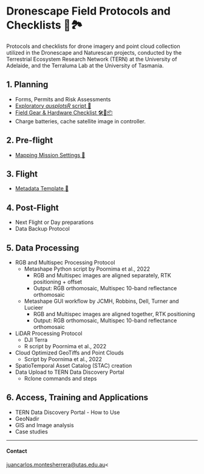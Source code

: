 # Dronescape Field Protocols and Checklists 🚁🏞️

Protocols and checklists for drone imagery and point cloud collection utilized in the Dronescape and Naturescan projects, conducted by the Terrestrial Ecosystem Research Network (TERN) at the University of Adelaide, and the Terraluma Lab at the University of Tasmania.

## 1. Planning

- Forms, Permits and Risk Assessments
- [Exploratory *ausplotsR* script 🔎](Files/ausplotsR_exploratory.R)
- [Field Gear & Hardware Checklist 🛠️🚁📦](Files/TERN-FieldGear-Checklist.md)
- Charge batteries, cache satellite image in controller.

## 2. Pre-flight

- [Mapping Mission Settings 🚁](Files/TERN-Mapping-Mission-Settings.md)

## 3. Flight

- [Metadata Template 📝](Files/TERN-Metadata-Drone-Flight.md)

## 4. Post-Flight
- Next Flight or Day preparations
- Data Backup Protocol

## 5. Data Processing
- RGB and Multispec Processing Protocol
    - Metashape Python script by Poornima et al., 2022
        - RGB and Multispec images are aligned separately, RTK positioning + offset
        - Output: RGB orthomosaic, Multispec 10-band reflectance orthomosaic
    - Metashape GUI workflow by JCMH, Robbins, Dell, Turner and Lucieer
        - RGB and Multispec images are aligned together, RTK positioning
        - Output: RGB orthomosaic, Multispec 10-band reflectance orthomosaic
- LiDAR Processing Protocol
    - DJI Terra
    - R script by Poornima et al., 2022
- Cloud Optimized GeoTiffs and Point Clouds
    - Script by Poornima et al., 2022
- SpatioTemporal Asset Catalog (STAC) creation
- Data Upload to TERN Data Discovery Portal
    - Rclone commands and steps

## 6. Access, Training and Applications
- TERN Data Discovery Portal - How to Use
- GeoNadir
- GIS and Image analysis
- Case studies


---
#### Contact
juancarlos.montesherrera@utas.edu.au<
